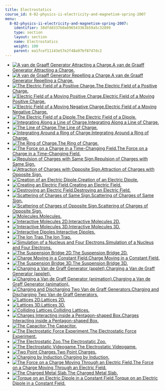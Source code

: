 ```yaml
---
title: Electrostatics
course_id: 8-02-physics-ii-electricity-and-magnetism-spring-2007
menu:
  8-02-physics-ii-electricity-and-magnetism-spring-2007:
    identifier: 38dfdd337b0a696543363b59a5c32899
    type: section
    layout: section
    name: Electrostatics
    weight: 100
    parent: ea1fcef11143e57e2f48a97bf8747dc2
---
```

*   [![A van de Graaff Generator Attracting a Charge.](/courses/physics/8-02-physics-ii-electricity-and-magnetism-spring-2007/visualizations/01vdg_Attract_100.jpg)A van de Graaff Generator Attracting a Charge.](/ans7870/8/8.02T/f04/visualizations/electrostatics/01-VandeGraffAttract/01-vdg_Attract_320.html)
*   [![A van de Graaff Generator Repelling a Charge.](/courses/physics/8-02-physics-ii-electricity-and-magnetism-spring-2007/visualizations/02vdg_Repel_100.jpg)A van de Graaff Generator Repelling a Charge.](/ans7870/8/8.02T/f04/visualizations/electrostatics/02-VandeGraffRepel/02-vdg_Repel_DLIC_320.html)
*   [![The Electric Field of a Positive Charge.](/courses/physics/8-02-physics-ii-electricity-and-magnetism-spring-2007/visualizations/03chargeFieldThumb.jpg)The Electric Field of a Positive Charge.](/ans7870/8/8.02T/f04/visualizations/electrostatics/03-ChargeField3d/03-chargeField320.html)
*   [![Electric Field of a Moving Positive Charge.](/courses/physics/8-02-physics-ii-electricity-and-magnetism-spring-2007/visualizations/04moveChrgPosElecThumb.jpg)Electric Field of a Moving Positive Charge.](/ans7870/8/8.02T/f04/visualizations/electrostatics/04-MovingChargePosElec/04-MovChrgPosElec_f223_320.html)
*   [![Electric Field of a Moving Negative Charge.](/courses/physics/8-02-physics-ii-electricity-and-magnetism-spring-2007/visualizations/05moveChrgNegElecThumb.jpg)Electric Field of a Moving Negative Charge.](/ans7870/8/8.02T/f04/visualizations/electrostatics/05-MovingChargeNegElec/05-MovChrgNegElec_f222_320.html)
*   [![The Electric Field of a Dipole.](/courses/physics/8-02-physics-ii-electricity-and-magnetism-spring-2007/visualizations/06dipFieldThumb.jpg)The Electric Field of a Dipole.](/ans7870/8/8.02T/f04/visualizations/electrostatics/06-DipoleField3d/06-dipField320.html)
*   [![Integrating Along a Line of Charge.](/courses/physics/8-02-physics-ii-electricity-and-magnetism-spring-2007/visualizations/07lineintThumb.jpg)Integrating Along a Line of Charge.](/ans7870/8/8.02T/f04/visualizations/electrostatics/07-LineIntegration/07-LineInt320.html)
*   [![The Line of Charge.](/courses/physics/8-02-physics-ii-electricity-and-magnetism-spring-2007/visualizations/08linefieldThumb.jpg)The Line of Charge.](/ans7870/8/8.02T/f04/visualizations/electrostatics/08-LineField/08-LineField320.html)
*   [![Integrating Around a Ring of Charge.](/courses/physics/8-02-physics-ii-electricity-and-magnetism-spring-2007/visualizations/09ringIntThumb02.jpg)Integrating Around a Ring of Charge.](/ans7870/8/8.02T/f04/visualizations/electrostatics/09-RingIntegration/09-ringInt320.html)
*   [![The Ring of Charge.](/courses/physics/8-02-physics-ii-electricity-and-magnetism-spring-2007/visualizations/10ringfieldThumb.jpg)The Ring of Charge.](/ans7870/8/8.02T/f04/visualizations/electrostatics/10-RingField/10-ringField320.html)
*   [![The Force on a Charge in a Time-Changing Field.](/courses/physics/8-02-physics-ii-electricity-and-magnetism-spring-2007/visualizations/11forceQThumb.jpg)The Force on a Charge in a Time-Changing Field.](/ans7870/8/8.02T/f04/visualizations/electrostatics/11-forceq/11-ForceQ_f0_320.html)
*   [![Repulsion of Charges with Same Sign.](/courses/physics/8-02-physics-ii-electricity-and-magnetism-spring-2007/visualizations/12pithRepelThumb.jpg)Repulsion of Charges with Same Sign.](/ans7870/8/8.02T/f04/visualizations/electrostatics/12-PithBallsRepel/12-PithRepel_320.html)
*   [![Attraction of Charges with Opposite Sign.](/courses/physics/8-02-physics-ii-electricity-and-magnetism-spring-2007/visualizations/13pithAttThumb.jpg)Attraction of Charges with Opposite Sign.](/ans7870/8/8.02T/f04/visualizations/electrostatics/13-PithBallsAttract/13-PithAttract_320.html)
*   [![Creation of an Electric Dipole.](/courses/physics/8-02-physics-ii-electricity-and-magnetism-spring-2007/visualizations/14pithCreateThumb.jpg)Creation of an Electric Dipole.](/ans7870/8/8.02T/f04/visualizations/electrostatics/14-PithBallsCreate/14-PithCreate_f127_320.html)
*   [![Creating an Electric Field.](/courses/physics/8-02-physics-ii-electricity-and-magnetism-spring-2007/visualizations/15createThumb.jpg)Creating an Electric Field.](/ans7870/8/8.02T/f04/visualizations/electrostatics/15-CreateField/15-create320.html)
*   [![Destroying an Electric Field.](/courses/physics/8-02-physics-ii-electricity-and-magnetism-spring-2007/visualizations/16destroyThumb.jpg)Destroying an Electric Field.](/ans7870/8/8.02T/f04/visualizations/electrostatics/16-DestroyField/16-destroy320.html)
*   [![Scattering of Charges of Same Sign.](/courses/physics/8-02-physics-ii-electricity-and-magnetism-spring-2007/visualizations/17scatterRepThumb.jpg)Scattering of Charges of Same Sign.](/ans7870/8/8.02T/f04/visualizations/electrostatics/17-ScatteringRepel/17-ScatterRepel_f100_320.html)
*   [![Scattering of Charges of Opposite Sign.](/courses/physics/8-02-physics-ii-electricity-and-magnetism-spring-2007/visualizations/18scatterAttThumb.jpg)Scattering of Charges of Opposite Sign.](/ans7870/8/8.02T/f04/visualizations/electrostatics/18-ScatteringAttract/18-ScatterAttractF100_320.html)
*   [![Molecules.](/courses/physics/8-02-physics-ii-electricity-and-magnetism-spring-2007/visualizations/19moleculesThumb.jpg)Molecules.](/ans7870/8/8.02T/f04/visualizations/electrostatics/19-DipolesAvi/19-Molecule_f100_320.html)
*   [![Interactive Molecules 2D.](/courses/physics/8-02-physics-ii-electricity-and-magnetism-spring-2007/visualizations/20mole2dthumb.jpg)Interactive Molecules 2D.](/ans7870/8/8.02T/f04/visualizations/electrostatics/20-Molecules2d/20-mole2d320.html)
*   [![Interactive Molecules 3D.](/courses/physics/8-02-physics-ii-electricity-and-magnetism-spring-2007/visualizations/21mole3dthumb.jpg)Interactive Molecules 3D.](/ans7870/8/8.02T/f04/visualizations/electrostatics/21-Molecules3d/21-Dynamics3d320.html)
*   [![Interactive Dipoles.](/courses/physics/8-02-physics-ii-electricity-and-magnetism-spring-2007/visualizations/22dip2dThumb.jpg)Interactive Dipoles.](/ans7870/8/8.02T/f04/visualizations/electrostatics/22-DipolesShock/22-dip2d320.html)
*   [![The Ion Trap.](/courses/physics/8-02-physics-ii-electricity-and-magnetism-spring-2007/visualizations/23trapthumb.jpg)The Ion Trap.](/ans7870/8/8.02T/f04/visualizations/electrostatics/23-Trap/23-trap320.html)
*   [![Simulation of a Nucleus and Four Electrons.](/courses/physics/8-02-physics-ii-electricity-and-magnetism-spring-2007/visualizations/24oxygenThumb.jpg)Simulation of a Nucleus and Four Electrons.](/ans7870/8/8.02T/f04/visualizations/electrostatics/24-Oxygen/24-oxygen320.html)
*   [![The Suspension Bridge 2D.](/courses/physics/8-02-physics-ii-electricity-and-magnetism-spring-2007/visualizations/25bridgeThumb.jpg)The Suspension Bridge 2D.](/ans7870/8/8.02T/f04/visualizations/electrostatics/25-SuspensionBridge/25-bridge320.html)
*   [![Charge Moving in a Constant Field.](/courses/physics/8-02-physics-ii-electricity-and-magnetism-spring-2007/visualizations/26QinFieldThumb.jpg)Charge Moving in a Constant Field.](/ans7870/8/8.02T/f04/visualizations/electrostatics/26-QinField/26-QinField320a.html)
*   [![The Suspension Bridge 3D.](/courses/physics/8-02-physics-ii-electricity-and-magnetism-spring-2007/visualizations/27bridge3dthumb.jpg)The Suspension Bridge 3D.](/ans7870/8/8.02T/f04/visualizations/electrostatics/27-suspensionbridge3d/27-bridge3d320.html)
*   [![Charging a Van de Graff Generator (applet).](/courses/physics/8-02-physics-ii-electricity-and-magnetism-spring-2007/visualizations/28vdgappthumb.jpg)Charging a Van de Graff Generator (applet).](/ans7870/8/8.02T/f04/visualizations/electrostatics/28-vdgapplet/28-vdgapp320.html)
*   [![Charging a Van de Graff Generator (animation).](/courses/physics/8-02-physics-ii-electricity-and-magnetism-spring-2007/visualizations/29vdgavithumb.jpg)Charging a Van de Graff Generator (animation).](/ans7870/8/8.02T/f04/visualizations/electrostatics/29-vdgavi/29-VandeGraffLevitate320.html)
*   [![Charging and Discharging Two Van de Graff Generators.](/courses/physics/8-02-physics-ii-electricity-and-magnetism-spring-2007/visualizations/30vdgdischargethumb.jpg)Charging and Discharging Two Van de Graff Generators.](/ans7870/8/8.02T/f04/visualizations/electrostatics/30-vdgdischarge/30-vdgdischarge320.html)
*   [![Lattices 2D.](/courses/physics/8-02-physics-ii-electricity-and-magnetism-spring-2007/visualizations/31lattice2dthumb.jpg)Lattices 2D.](/ans7870/8/8.02T/f04/visualizations/electrostatics/31-lattice2d/31-lattice2d320.html)
*   [![Lattices 3D.](/courses/physics/8-02-physics-ii-electricity-and-magnetism-spring-2007/visualizations/32lattice3dthumb.jpg)Lattices 3D.](/ans7870/8/8.02T/f04/visualizations/electrostatics/32-lattice3d/32-lattice3d320.html)
*   [![Colliding Lattices.](/courses/physics/8-02-physics-ii-electricity-and-magnetism-spring-2007/visualizations/33latticecollidethumb.jpg)Colliding Lattices.](/ans7870/8/8.02T/f04/visualizations/electrostatics/33-latticecollision/33-latticecollision320.html)
*   [![Charges Interacting inside a Pentagon-shaped Box.](/courses/physics/8-02-physics-ii-electricity-and-magnetism-spring-2007/visualizations/34pentagonthumb.jpg)Charges Interacting inside a Pentagon-shaped Box.](/ans7870/8/8.02T/f04/visualizations/electrostatics/34-pentagon/34-pentagon320.html)
*   [![The Capacitor.](/courses/physics/8-02-physics-ii-electricity-and-magnetism-spring-2007/visualizations/35capacitorthumb.jpg)The Capacitor.](/ans7870/8/8.02T/f04/visualizations/electrostatics/35-capacitor/35-capacitor320.html)
*   [![The Electrostatic Force Experiment.](/courses/physics/8-02-physics-ii-electricity-and-magnetism-spring-2007/visualizations/36esforcethumb.jpg)The Electrostatic Force Experiment.](/ans7870/8/8.02T/f04/visualizations/electrostatics/36-electrostaticforce/36-esforce320.html)
*   [![The Electrostatic Zoo.](/courses/physics/8-02-physics-ii-electricity-and-magnetism-spring-2007/visualizations/37zoothumb.jpg)The Electrostatic Zoo.](/ans7870/8/8.02T/f04/visualizations/electrostatics/37-zoo/37-zoo320.html)
*   [![The Electrostatic Videogame.](/courses/physics/8-02-physics-ii-electricity-and-magnetism-spring-2007/visualizations/38vgthumb.jpg)The Electrostatic Videogame.](/ans7870/8/8.02T/f04/visualizations/electrostatics/38-videogame/38-EMVideoGame320.html)
*   [![Two Point Charges.](/courses/physics/8-02-physics-ii-electricity-and-magnetism-spring-2007/visualizations/39twochargesthumb.jpg)Two Point Charges.](/ans7870/8/8.02T/f04/visualizations/electrostatics/39-pcharges/39-twocharges320.html)
*   [![Charging by Induction.](/courses/physics/8-02-physics-ii-electricity-and-magnetism-spring-2007/visualizations/40chargebyinductionthumb.jpg)Charging by Induction.](/ans7870/8/8.02T/f04/visualizations/electrostatics/40-chargebyinduction/40-chargebyinduction.html)
*   [![The Force on a Charge Moving Through an Electric Field.](/courses/physics/8-02-physics-ii-electricity-and-magnetism-spring-2007/visualizations/41force_in_efield_thumb.jpg)The Force on a Charge Moving Through an Electric Field.](/ans7870/8/8.02T/f04/visualizations/electrostatics/41-force_in_efield/41-force_in_efield_p320.html)
*   [![The Charged Metal Slab.](/courses/physics/8-02-physics-ii-electricity-and-magnetism-spring-2007/visualizations/42chargedslabthumb.jpg)The Charged Metal Slab.](/ans7870/8/8.02T/f04/visualizations/electrostatics/42-chargedmetalslab/42-chargedslab320.html)
*   [![Torque on an Electric Dipole in a Constant Field.](/courses/physics/8-02-physics-ii-electricity-and-magnetism-spring-2007/visualizations/43torqueondipoleethumb.jpg)Torque on an Electric Dipole in a Constant Field.](/ans7870/8/8.02T/f04/visualizations/electrostatics/43-torqueondipolee/43-torqueondipolee320.html)